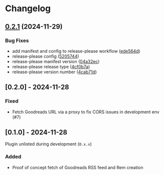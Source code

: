# Changelog

## [0.2.1](https://github.com/michaelgriscom/remnote-goodreads-plugin/compare/remnote-goodreads-plugin-v0.2.0...remnote-goodreads-plugin-v0.2.1) (2024-11-29)


### Bug Fixes

* add manifest and config to release-please workflow ([ede564d](https://github.com/michaelgriscom/remnote-goodreads-plugin/commit/ede564da4f6a7501e7dd4b2693153d8eda814ffb))
* release-please config ([5205744](https://github.com/michaelgriscom/remnote-goodreads-plugin/commit/5205744d63161d59721f1332df0abdfb7b3907cb))
* release-please manifest version ([04a32ec](https://github.com/michaelgriscom/remnote-goodreads-plugin/commit/04a32ec00eddb4492d85ef511033931c84f7ccd2))
* release-please release type ([4cf0b7a](https://github.com/michaelgriscom/remnote-goodreads-plugin/commit/4cf0b7ad353811ffe0bbc3d8b4fb0b6658f5551c))
* release-please version number ([4cab71d](https://github.com/michaelgriscom/remnote-goodreads-plugin/commit/4cab71da9a512e30ebb61cc08da2391de6d8e2e2))

## [0.2.0] - 2024-11-28

### Fixed

- Fetch Goodreads URL via a proxy to fix CORS issues in development env (#7)

## [0.1.0] - 2024-11-28

Plugin unlisted during development (`0.x.x`)

### Added

- Proof of concept fetch of Goodreads RSS feed and Rem creation
